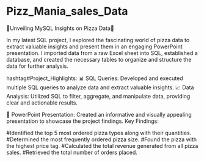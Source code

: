 # Pizz_Mania_sales_Data

🍕Unveiling MySQL Insights on Pizza Data🍕

In my latest SQL project, I explored the fascinating world of pizza data to extract valuable insights and present them in an engaging PowerPoint presentation.
I imported data from a raw Excel sheet into SQL, established a database, and created the necessary tables to organize and structure the data for further analysis.

hashtag#Project_Highlights:
📊 SQL Queries: Developed and executed multiple SQL queries to analyze data and extract valuable insights.
📈 Data Analysis: Utilized SQL to filter, aggregate, and manipulate data, providing clear and actionable results.

🎨 PowerPoint Presentation: Created an informative and visually appealing presentation to showcase the project findings.
Key Findings:

#Identified the top 5 most ordered pizza types along with their quantities.
#Determined the most frequently ordered pizza size.
#Found the pizza with the highest price tag.
#Calculated the total revenue generated from all pizza sales.
#Retrieved the total number of orders placed.
